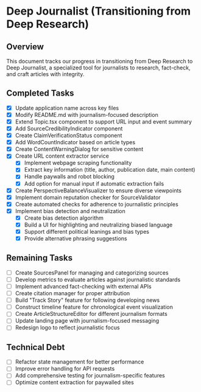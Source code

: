 # Deep Journalist (Transitioning from Deep Research)

## Overview
This document tracks our progress in transitioning from Deep Research to Deep Journalist, a specialized tool for journalists to research, fact-check, and craft articles with integrity.

## Completed Tasks
- [x] Update application name across key files
- [x] Modify README.md with journalism-focused description
- [x] Extend Topic.tsx component to support URL input and event summary
- [x] Add SourceCredibilityIndicator component
- [x] Create ClaimVerificationStatus component
- [x] Add WordCountIndicator based on article types
- [x] Create ContentWarningDialog for sensitive content
- [x] Create URL content extractor service
  - [x] Implement webpage scraping functionality
  - [x] Extract key information (title, author, publication date, main content)
  - [x] Handle paywalls and robot blocking
  - [x] Add option for manual input if automatic extraction fails
- [x] Create PerspectiveBalanceVisualizer to ensure diverse viewpoints
- [x] Implement domain reputation checker for SourceValidator
- [x] Create automated checks for adherence to journalistic principles
- [x] Implement bias detection and neutralization
  - [x] Create bias detection algorithm
  - [x] Build a UI for highlighting and neutralizing biased language
  - [x] Support different political leanings and bias types
  - [x] Provide alternative phrasing suggestions

## Remaining Tasks
- [ ] Create SourcesPanel for managing and categorizing sources
- [ ] Develop metrics to evaluate articles against journalistic standards
- [ ] Implement advanced fact-checking with external APIs
- [ ] Create citation manager for proper attribution
- [ ] Build "Track Story" feature for following developing news
- [ ] Construct timeline feature for chronological event visualization
- [ ] Create ArticleStructureEditor for different journalism formats
- [ ] Update landing page with journalism-focused messaging
- [ ] Redesign logo to reflect journalistic focus

## Technical Debt
- [ ] Refactor state management for better performance
- [ ] Improve error handling for API requests
- [ ] Add comprehensive testing for journalism-specific features
- [ ] Optimize content extraction for paywalled sites 
